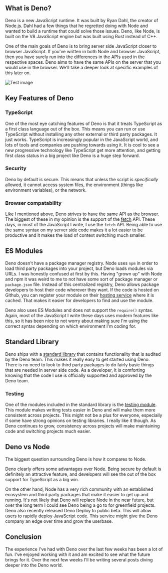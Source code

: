## What is Deno?

Deno is a new JavaScript runtime. It was built by Ryan Dahl, the creator of Node.js. Dahl had a few things that he regretted doing with Node and wanted to build a runtime that could solve those issues. Deno, like Node, is built on the V8 JavaScript engine but was built using Rust instead of C++.

One of the main goals of Deno is to bring server side JavaScript closer to browser JavaScript. If you've written in both Node and browser JavaScript, then you have surely run into the differences in the APIs used in the respective spaces. Deno aims to have the same APIs on the server that you would use in the browser. We'll take a deeper look at specific examples of this later on.

![Test image](/images/uploads/screen-shot-2022-05-13-at-3.27.58-pm.png "test image")

## Key Features of Deno

### TypeScript

One of the most eye catching features of Deno is that it treats TypeScript as a first class language out of the box. This means you can run or use TypeScript without installing any other external or third party packages. It just works. TypeScript is increasingly popular in the JavaScript world, and lots of tools and companies are pushing towards using it. It is cool to see a new progressive technology like TypeScript get more attention, and getting first class status in a big project like Deno is a huge step forward.

### Security

Deno by default is secure. This means that unless the script is _specifically_ allowed, it cannot access system files, the environment (things like environment variables), or the network.

### Browser compatability

Like I mentioned above, Deno strives to have the same API as the browser. The biggest of these in my opinion is the support of the [fetch](https://developer.mozilla.org/en-US/docs/Web/API/Fetch_API) API. These days, in most of the JavaScript I write, I use the `fetch` API. Being able to use the same syntax on my server side code makes it a lot easier to be productive and it makes the load of context switching much smaller.

## ES Modules

Deno doesn't have a package manager registry. Node uses `npm` in order to load third party packages into your project, but Deno loads modules via URLs. I was honestly confused at first by this. Having "grown up" with Node and npm it was weird to me to not have some sort of package manager or `package.json` file. Instead of this centralized registry, Deno allows package developers to host their code wherever they want. If the code is hosted on Github, you can register your module on their [hosting service](https://deno.land/x) where it is cached. That makes it easier for developers to find and use the module.

Deno also uses ES Modules and does not support the `require()` syntax. Again, most of the JavaScript I write these days uses modern features like this, so it has been nice to not worry about making sure I'm using the correct syntax depending on which environment I'm coding for.

## Standard Library

Deno ships with a [standard library](https://deno.land/std@0.138.0) that contains functionality that is audited by the Deno team. This makes it really easy to get started using Deno. There is no need to look to third party packages to do fairly basic things that are needed in server side code. As a developer, it is comforting knowing that the code I use is officially supported and approved by the Deno team.

### Testing

One of the modules included in the standard library is the [testing module](https://deno.land/std@0.109.0/testing). This module makes writing tests easier in Deno and will make them more consistent across projects. This might not be a plus for everyone, especially if some have strong opinions on testing libraries. I really like it though. As Deno continues to grow, consistency across projects will make maintaining code and switching projects much easier.

## Deno vs Node

The biggest question surrounding Deno is how it compares to Node.

Deno clearly offers some advantages over Node. Being secure by default is definitely an attractive feature, and developers will see the out of the box support for TypeScript as a big win.

On the other hand, Node has a very rich community with an established ecosystem and third party packages that make it easier to get up and running. It's not likely that Deno will replace Node in the near future, but over the long term I could see Deno being a go to for greenfield projects. Deno also recently released Deno Deploy to public beta. This will allow users to rapidly deploy JavaScript code. This service might give the Deno company an edge over time and grow the userbase.

## Conclusion

The experience I've had with Deno over the last few weeks has been a lot of fun. I've enjoyed working with it and am excited to see what the future brings for it. Over the next few weeks I'll be writing several posts diving deeper into the Deno world.
